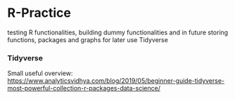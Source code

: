# R-Practice
testing R functionalities, building dummy functionalities and in future storing functions, packages and graphs for later use
Tidyverse

### Tidyverse

Small useful overview:  
https://www.analyticsvidhya.com/blog/2019/05/beginner-guide-tidyverse-most-powerful-collection-r-packages-data-science/

